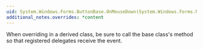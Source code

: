 ```yaml
---
uid: System.Windows.Forms.ButtonBase.OnMouseDown(System.Windows.Forms.MouseEventArgs)
additional_notes.overrides: *content
---
```


<p>When overriding <xref href="System.Windows.Forms.ButtonBase.OnMouseDown(System.Windows.Forms.MouseEventArgs)"></xref> in a derived class, be sure to call the base class's <xref href="System.Windows.Forms.ButtonBase.OnMouseDown(System.Windows.Forms.MouseEventArgs)"></xref> method so that registered delegates receive the event.</p>


